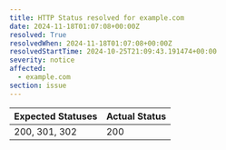 ```yaml
---
title: HTTP Status resolved for example.com
date: 2024-11-18T01:07:08+00:00Z
resolved: True
resolvedWhen: 2024-11-18T01:07:08+00:00Z
resolvedStartTime: 2024-10-25T21:09:43.191474+00:00
severity: notice
affected:
  - example.com
section: issue
---
```


| Expected Statuses | Actual Status  |
|-------------------|----------------|
| 200, 301, 302 | 200 |
